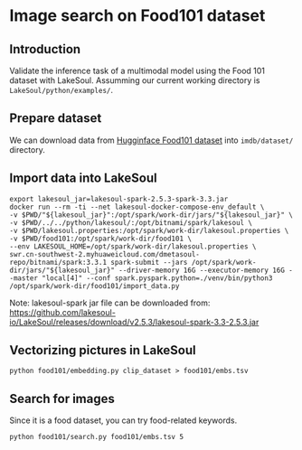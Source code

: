 # Image search on Food101 dataset
## Introduction
Validate the inference task of a multimodal model using the Food 101 dataset with LakeSoul. Assumming our current working directory is `LakeSoul/python/examples/`.

## Prepare dataset
We can download data from [Hugginface Food101 dataset](https://huggingface.co/datasets/food101/tree/refs%2Fconvert%2Fparquet) into `imdb/dataset/` directory.


## Import data into LakeSoul
```shell
export lakesoul_jar=lakesoul-spark-2.5.3-spark-3.3.jar
docker run --rm -ti --net lakesoul-docker-compose-env_default \
-v $PWD/"${lakesoul_jar}":/opt/spark/work-dir/jars/"${lakesoul_jar}" \
-v $PWD/../../python/lakesoul/:/opt/bitnami/spark/lakesoul \
-v $PWD/lakesoul.properties:/opt/spark/work-dir/lakesoul.properties \
-v $PWD/food101:/opt/spark/work-dir/food101 \
--env LAKESOUL_HOME=/opt/spark/work-dir/lakesoul.properties \
swr.cn-southwest-2.myhuaweicloud.com/dmetasoul-repo/bitnami/spark:3.3.1 spark-submit --jars /opt/spark/work-dir/jars/"${lakesoul_jar}" --driver-memory 16G --executor-memory 16G --master "local[4]" --conf spark.pyspark.python=./venv/bin/python3 /opt/spark/work-dir/food101/import_data.py
```
Note: lakesoul-spark jar file can be downloaded from: https://github.com/lakesoul-io/LakeSoul/releases/download/v2.5.3/lakesoul-spark-3.3-2.5.3.jar

## Vectorizing pictures in LakeSoul
```shell
python food101/embedding.py clip_dataset > food101/embs.tsv
```

## Search for images
Since it is a food dataset, you can try food-related keywords.

```shell
python food101/search.py food101/embs.tsv 5
```
